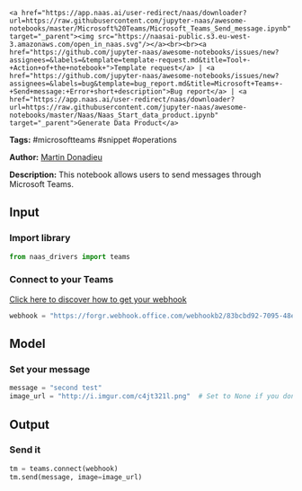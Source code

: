     <a href="https://app.naas.ai/user-redirect/naas/downloader?url=https://raw.githubusercontent.com/jupyter-naas/awesome-notebooks/master/Microsoft%20Teams/Microsoft_Teams_Send_message.ipynb" target="_parent"><img src="https://naasai-public.s3.eu-west-3.amazonaws.com/open_in_naas.svg"/></a><br><br><a href="https://github.com/jupyter-naas/awesome-notebooks/issues/new?assignees=&labels=&template=template-request.md&title=Tool+-+Action+of+the+notebook+">Template request</a> | <a href="https://github.com/jupyter-naas/awesome-notebooks/issues/new?assignees=&labels=bug&template=bug_report.md&title=Microsoft+Teams+-+Send+message:+Error+short+description">Bug report</a> | <a href="https://app.naas.ai/user-redirect/naas/downloader?url=https://raw.githubusercontent.com/jupyter-naas/awesome-notebooks/master/Naas/Naas_Start_data_product.ipynb" target="_parent">Generate Data Product</a>

**Tags:** #microsoftteams #snippet #operations

**Author:** [Martin Donadieu](https://www.linkedin.com/in/martindonadieu/)

**Description:** This notebook allows users to send messages through Microsoft Teams.

## Input

### Import library


```python
from naas_drivers import teams
```

### Connect to your Teams
[Click here to discover how to get your webhook](https://naas.gitbook.io/drivers/automation/teams)


```python
webhook = "https://forgr.webhook.office.com/webhookb2/83bcbd92-7095-48e9-bc59-60fb9f6dcf2e@da744f16-111c-41b2-899f-6332dfe22d16/IncomingWebhook/b3cf540a51d7465ca10bd85a61c10d92/c97dc097-a7ff-4123-865d-ac6482bcdac2"
```

## Model

### Set your message 


```python
message = "second test"
image_url = "http://i.imgur.com/c4jt321l.png"  # Set to None if you don't need it
```

## Output

### Send it


```python
tm = teams.connect(webhook)
tm.send(message, image=image_url)
```
